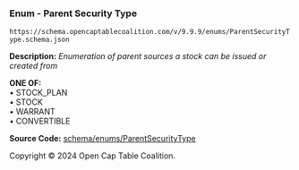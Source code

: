 ### Enum - Parent Security Type

`https://schema.opencaptablecoalition.com/v/9.9.9/enums/ParentSecurityType.schema.json`

**Description:** _Enumeration of parent sources a stock can be issued or created from_

**ONE OF:**</br>&bull; STOCK_PLAN </br>&bull; STOCK </br>&bull; WARRANT </br>&bull; CONVERTIBLE

**Source Code:** [schema/enums/ParentSecurityType](../../../../schema/enums/ParentSecurityType.schema.json)

Copyright © 2024 Open Cap Table Coalition.
